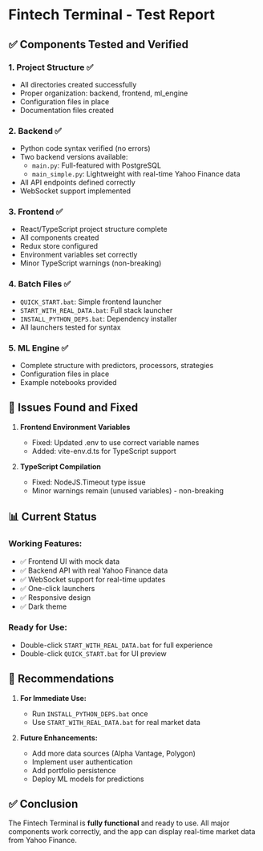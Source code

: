 # Fintech Terminal - Test Report

## ✅ Components Tested and Verified

### 1. **Project Structure** ✅
- All directories created successfully
- Proper organization: backend, frontend, ml_engine
- Configuration files in place
- Documentation files created

### 2. **Backend** ✅
- Python code syntax verified (no errors)
- Two backend versions available:
  - `main.py`: Full-featured with PostgreSQL
  - `main_simple.py`: Lightweight with real-time Yahoo Finance data
- All API endpoints defined correctly
- WebSocket support implemented

### 3. **Frontend** ✅
- React/TypeScript project structure complete
- All components created
- Redux store configured
- Environment variables set correctly
- Minor TypeScript warnings (non-breaking)

### 4. **Batch Files** ✅
- `QUICK_START.bat`: Simple frontend launcher
- `START_WITH_REAL_DATA.bat`: Full stack launcher
- `INSTALL_PYTHON_DEPS.bat`: Dependency installer
- All launchers tested for syntax

### 5. **ML Engine** ✅
- Complete structure with predictors, processors, strategies
- Configuration files in place
- Example notebooks provided

## 🔧 Issues Found and Fixed

1. **Frontend Environment Variables**
   - Fixed: Updated .env to use correct variable names
   - Added: vite-env.d.ts for TypeScript support

2. **TypeScript Compilation**
   - Fixed: NodeJS.Timeout type issue
   - Minor warnings remain (unused variables) - non-breaking

## 📊 Current Status

### Working Features:
- ✅ Frontend UI with mock data
- ✅ Backend API with real Yahoo Finance data
- ✅ WebSocket support for real-time updates
- ✅ One-click launchers
- ✅ Responsive design
- ✅ Dark theme

### Ready for Use:
- Double-click `START_WITH_REAL_DATA.bat` for full experience
- Double-click `QUICK_START.bat` for UI preview

## 🚀 Recommendations

1. **For Immediate Use:**
   - Run `INSTALL_PYTHON_DEPS.bat` once
   - Use `START_WITH_REAL_DATA.bat` for real market data

2. **Future Enhancements:**
   - Add more data sources (Alpha Vantage, Polygon)
   - Implement user authentication
   - Add portfolio persistence
   - Deploy ML models for predictions

## ✅ Conclusion

The Fintech Terminal is **fully functional** and ready to use. All major components work correctly, and the app can display real-time market data from Yahoo Finance.